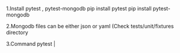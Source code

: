 1.Install pytest , pytest-mongodb
  pip install pytest 
  pip install pytest-mongodb

2.Mongodb files can be either json or yaml (Check tests/unit/fixtures directory

3.Command pytest <filetotest>|<directorytotest>
